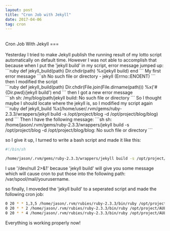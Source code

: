 ```yaml
---
layout: post
title: "Cron Job with Jekyll"
date: 2017-04-06
tag: cron
---
```

<br>
Cron Job With Jekyll
===
<br><br>Yesterday I tried to make Jekyll publish the running result of my lotto script automatically on default time. However I was not able to accomplish that because when I put the 'jekyll build' in my script, error message jumped up:
<br>
```ruby
def jekyll_build(path)
  Dir.chdir(path)
 %x(jekyll build)
end
```
My first error message
```sh
No such file or directory - jekyll (Errno::ENOENT)
```
then I modified the script<br>
```ruby
  def jekyll_build(path)
    Dir.chdir(File.join(File.dirname(path)))
    %x('#{Dir.pwd}/jekyll build')
  end
```
then I got a new error message<br>
```sh
sh: /my/blog/path/jekyll build: No such file or directory
```
So I thought maybe I should locate where the jekyll is, so I modified my script again
```ruby
  def jekyll_build
    %x(/home/user/.rvm/gems/ruby-2.3.3/wrappers/jekyll build -s /opt/project/blog -d /opt/project/blog/blog)
  end
```
Then I have the following message:
```sh
sh: /home/jason/.rvm/gems/ruby-2.3.3/wrappers/jekyll build -s /opt/project/blog -d /opt/project/blog/blog: No such file or directory
```

so I give it up, I turned to write a bash script and made it like this:

```sh
#!/bin/sh

/home/jason/.rvm/gems/ruby-2.3.3/wrappers/jekyll build -s /opt/project/blog -d /opt/project/blog/blog > /dev/null 2>&1
```
I use '/dev/null 2>&1' because 'jekyll build' will give you some message which will cause cron to put those into the following path: /var/spool/mail/yourusername.

so finally, I moveded the 'jekyll build' to a seperated script and made the following cron job:
```sh
0 20 * * 1,3,5 /home/jason/.rvm/rubies/ruby-2.3.3/bin/ruby /opt/project/AULOTTO/nsw-lotto.rb -g 1 -t 3 && /bin/sh /opt/project/AULOTTO/jekyllbuild.sh
0 20 * * 2 /home/jason/.rvm/rubies/ruby-2.3.3/bin/ruby /opt/project/AULOTTO/nsw-lotto.rb -g 1 -t 2 && /bin/sh /opt/project/AULOTTO/jekyllbuild.sh 
0 20 * * 4 /home/jason/.rvm/rubies/ruby-2.3.3/bin/ruby /opt/project/AULOTTO/nsw-lotto.rb -g 1 -t 1 && /bin/sh /opt/project/AULOTTO/jekyllbuild.sh
```

Everything is working properly now!

